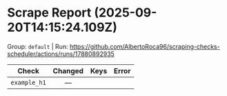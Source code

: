 # Scrape Report (2025-09-20T14:15:24.109Z)

Group: `default`  |  Run: https://github.com/AlbertoRoca96/scraping-checks-scheduler/actions/runs/17880892935

| Check | Changed | Keys | Error |
|---|:---:|:--|:--|
| `example_h1` | — |  |  |
